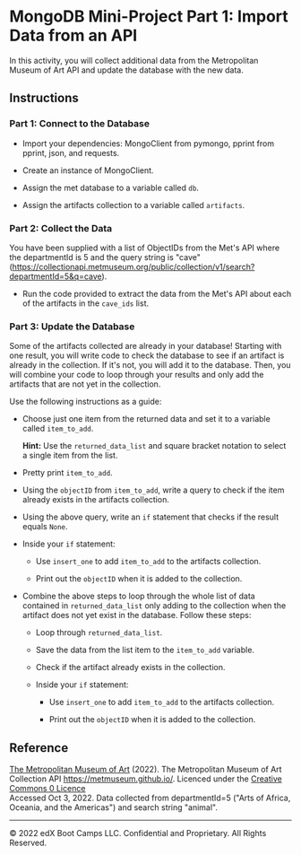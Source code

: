 # MongoDB Mini-Project Part 1: Import Data from an API

In this activity, you will collect additional data from the Metropolitan Museum of Art API and update the database with the new data.

## Instructions

### Part 1: Connect to the Database

* Import your dependencies: MongoClient from pymongo, pprint from pprint, json, and requests.

* Create an instance of MongoClient.

* Assign the met database to a variable called `db`.

* Assign the artifacts collection to a variable called `artifacts`.

### Part 2: Collect the Data

You have been supplied with a list of ObjectIDs from the Met's API where the departmentId is 5 and the query string is "cave" (https://collectionapi.metmuseum.org/public/collection/v1/search?departmentId=5&q=cave).

* Run the code provided to extract the data from the Met's API about each of the artifacts in the `cave_ids` list.

### Part 3: Update the Database

Some of the artifacts collected are already in your database! Starting with one result, you will write code to check the database to see if an artifact is already in the collection. If it's not, you will add it to the database. Then, you will combine your code to loop through your results and only add the artifacts that are not yet in the collection.

Use the following instructions as a guide:

* Choose just one item from the returned data and set it to a variable called `item_to_add`.

    **Hint:** Use the `returned_data_list` and square bracket notation to select a single item from the list.

* Pretty print `item_to_add`.

* Using the `objectID` from `item_to_add`, write a query to check if the item already exists in the artifacts collection.

* Using the above query, write an `if` statement that checks if the result equals `None`.

* Inside your `if` statement:

    * Use `insert_one` to add `item_to_add` to the artifacts collection.

    * Print out the `objectID` when it is added to the collection.

* Combine the above steps to loop through the whole list of data contained in `returned_data_list` only adding to the collection when the artifact does not yet exist in the database. Follow these steps:

    * Loop through `returned_data_list`.

    * Save the data from the list item to the `item_to_add` variable.

    * Check if the artifact already exists in the collection.

    * Inside your `if` statement:

        * Use `insert_one` to add `item_to_add` to the artifacts collection.

        * Print out the `objectID` when it is added to the collection.

## Reference

[The Metropolitan Museum of Art](https://www.metmuseum.org/) (2022). The Metropolitan Museum of Art Collection API https://metmuseum.github.io/. Licenced under the [Creative Commons 0 Licence](https://creativecommons.org/publicdomain/zero/1.0/)<br />
Accessed Oct 3, 2022. Data collected from departmentId=5 ("Arts of Africa, Oceania, and the Americas") and search string "animal".

---

© 2022 edX Boot Camps LLC. Confidential and Proprietary. All Rights Reserved.